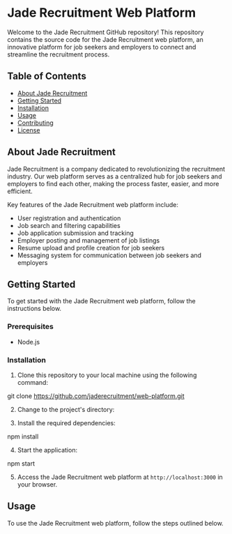 # Jade Recruitment Web Platform

Welcome to the Jade Recruitment GitHub repository! This repository contains the source code for the Jade Recruitment web platform, an innovative platform for job seekers and employers to connect and streamline the recruitment process.

## Table of Contents

- [About Jade Recruitment](#about-jade-recruitment)
- [Getting Started](#getting-started)
- [Installation](#installation)
- [Usage](#usage)
- [Contributing](#contributing)
- [License](#license)

## About Jade Recruitment

Jade Recruitment is a company dedicated to revolutionizing the recruitment industry. Our web platform serves as a centralized hub for job seekers and employers to find each other, making the process faster, easier, and more efficient.

Key features of the Jade Recruitment web platform include:

- User registration and authentication
- Job search and filtering capabilities
- Job application submission and tracking
- Employer posting and management of job listings
- Resume upload and profile creation for job seekers
- Messaging system for communication between job seekers and employers

## Getting Started

To get started with the Jade Recruitment web platform, follow the instructions below.

### Prerequisites

- Node.js

### Installation

1. Clone this repository to your local machine using the following command:

git clone https://github.com/jaderecruitment/web-platform.git

2. Change to the project's directory:

3. Install the required dependencies:

npm install

4. Start the application:

npm start

5. Access the Jade Recruitment web platform at `http://localhost:3000` in your browser.

## Usage

To use the Jade Recruitment web platform, follow the steps outlined below.
